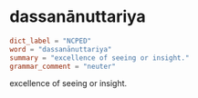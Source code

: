 # dassanānuttariya

``` toml
dict_label = "NCPED"
word = "dassanānuttariya"
summary = "excellence of seeing or insight."
grammar_comment = "neuter"
```

excellence of seeing or insight.

